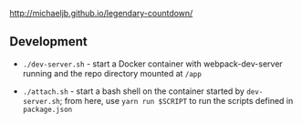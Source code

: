 http://michaeljb.github.io/legendary-countdown/

## Development

* `./dev-server.sh` - start a Docker container with webpack-dev-server running
  and the repo directory mounted at `/app`

* `./attach.sh` - start a bash shell on the container started by
  `dev-server.sh`; from here, use `yarn run $SCRIPT` to run the scripts defined
  in `package.json`
